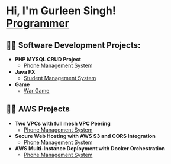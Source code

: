 <h1>Hi, I'm Gurleen Singh! <br/><a href="https://github.com/GurleenSinghCanada">Programmer</a></h1>

<h2>👨‍💻 Software Development Projects:</h2>

- <b>PHP MYSQL CRUD Project</b>
  - [Phone Management System](https://github.com/GurleenSinghCanada/Phone-Management-System/tree/main)
- <b>Java FX</b>
  - [Student Management System](https://github.com/GurleenSinghCanada/Student-Managment-System)
- <b>Game</b>
  - [War Game](https://github.com/GurleenSinghCanada/WarGame)


<h2>👨‍💻 AWS Projects </h2>

- <b>Two VPCs with full mesh VPC Peering </b>
  - [Phone Management System](https://github.com/GurleenSinghCanada/Phone-Management-System/tree/main)
- <b>Secure Web Hosting with AWS S3 and CORS Integration </b>
  - [Phone Management System](https://github.com/GurleenSinghCanada/Phone-Management-System/tree/main)
- <b>AWS Multi-Instance Deployment with Docker Orchestration</b>
  - [Phone Management System](https://github.com/GurleenSinghCanada/Phone-Management-System/tree/main)


<!--
**joshmadakor1/joshmadakor1** is a ✨ _special_ ✨ repository because its `README.md` (this file) appears on your GitHub profile.

Here are some ideas to get you started:

- 🔭 I’m currently working on ...
- 🌱 I’m currently learning ...
- 👯 I’m looking to collaborate on ...
- 🤔 I’m looking for help with ...
- 💬 Ask me about ...
- 📫 How to reach me: ...
- 😄 Pronouns: ...
- ⚡ Fun fact: ...
-->

